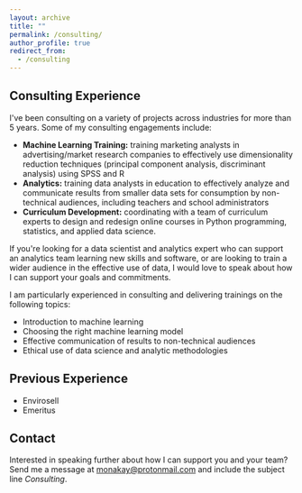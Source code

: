 ```yaml
---
layout: archive
title: ""
permalink: /consulting/
author_profile: true
redirect_from:
  - /consulting
---
```


## Consulting Experience
I've been consulting on a variety of projects across industries for more than 5 years. Some of my consulting engagements include:

- **Machine Learning Training:** training marketing analysts in advertising/market research companies to effectively use dimensionality reduction techniques (principal component analysis, discriminant analysis) using SPSS and R
- **Analytics:** training data analysts in education to effectively analyze and communicate results from smaller data sets for consumption by non-technical audiences, including teachers and school administrators
- **Curriculum Development:** coordinating with a team of curriculum experts to design and redesign online courses in Python programming, statistics, and applied data science.

If you're looking for a data scientist and analytics expert who can support an analytics team learning new skills and software, or are looking to train a wider audience in the effective use of data, I would love to speak about how I can support your goals and commitments.

I am particularly experienced in consulting and delivering trainings on the following topics:
- Introduction to machine learning
- Choosing the right machine learning model
- Effective communication of results to non-technical audiences
- Ethical use of data science and analytic methodologies

## Previous Experience
- Envirosell
- Emeritus

## Contact

Interested in speaking further about how I can support you and your team? Send me a message at [monakay@protonmail.com](mailto:monakay@protonmail.com) and include the subject line _Consulting_.
